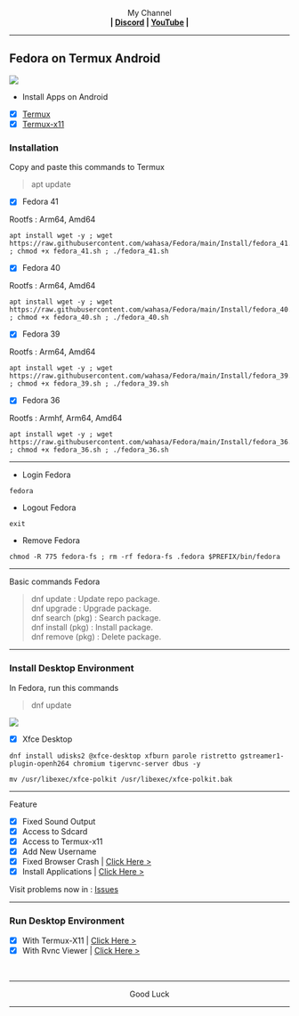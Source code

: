 <p align="center">My Channel</br><b>
| <a href="https://discord.gg/GCehyym">Discord</a> | <a href="https://youtube.com/@layargeser">YouTube</a> |</b></p>

---
## Fedora on Termux Android
<img src="https://raw.githubusercontent.com/wahasa/Fedora/refs/heads/main/Patch/Fedora.jpg">

* Install Apps on Android
- [x] [Termux](https://play.google.com/store/apps/details?id=com.termux)
- [x] [Termux-x11](https://github.com/termux/termux-x11/releases)

### Installation

Copy and paste this commands to Termux
> apt update

- [x] Fedora 41

Rootfs : Arm64, Amd64
```
apt install wget -y ; wget https://raw.githubusercontent.com/wahasa/Fedora/main/Install/fedora_41.sh ; chmod +x fedora_41.sh ; ./fedora_41.sh
```

- [x] Fedora 40

Rootfs : Arm64, Amd64
```
apt install wget -y ; wget https://raw.githubusercontent.com/wahasa/Fedora/main/Install/fedora_40.sh ; chmod +x fedora_40.sh ; ./fedora_40.sh
```
- [x] Fedora 39

Rootfs : Arm64, Amd64
```
apt install wget -y ; wget https://raw.githubusercontent.com/wahasa/Fedora/main/Install/fedora_39.sh ; chmod +x fedora_39.sh ; ./fedora_39.sh
```
- [x] Fedora 36

Rootfs : Armhf, Arm64, Amd64
```
apt install wget -y ; wget https://raw.githubusercontent.com/wahasa/Fedora/main/Install/fedora_36.sh ; chmod +x fedora_36.sh ; ./fedora_36.sh
```

---
* Login Fedora
```
fedora
```

* Logout Fedora
```
exit
```

* Remove Fedora
```
chmod -R 775 fedora-fs ; rm -rf fedora-fs .fedora $PREFIX/bin/fedora
```

---
Basic commands Fedora
> dnf update : Update repo package.</br>
> dnf upgrade : Upgrade package.</br>
> dnf search (pkg) : Search package.</br>
> dnf install (pkg) : Install package.</br>
> dnf remove (pkg) : Delete package.</br>

---
### Install Desktop Environment
In Fedora, run this commands
> dnf update

<img src="https://raw.githubusercontent.com/wahasa/Fedora/refs/heads/main/Patch/Xfce.jpg">

- [x] Xfce Desktop

```
dnf install udisks2 @xfce-desktop xfburn parole ristretto gstreamer1-plugin-openh264 chromium tigervnc-server dbus -y
```
```
mv /usr/libexec/xfce-polkit /usr/libexec/xfce-polkit.bak
```

---
Feature
- [x] Fixed Sound Output
- [x] Access to Sdcard
- [x] Access to Termux-x11
- [x] Add New Username
- [x] Fixed Browser Crash  | [Click Here >](https://github.com/wahasa/Fedora/blob/main/Apps/Chromiumfix.md#fixed-chromium-on-fedora)
- [x] Install Applications | [Click Here >](https://github.com/wahasa/Fedora/tree/main/Apps#list-applications)

Visit problems now in : [Issues](https://github.com/wahasa/Fedora/issues)

---
### Run Desktop Environment
- [x] With Termux-X11  | [Click Here >](https://github.com/wahasa/Fedora/blob/main/Patch/Termux-X11.md#termux-x11-on-fedora)
- [x] With Rvnc Viewer | [Click Here >](https://github.com/wahasa/Fedora/blob/main/Patch/RvncViewer.md#rvnc-viewer-on-fedora)
</br>

---
<p align="center">Good Luck</p>

---
